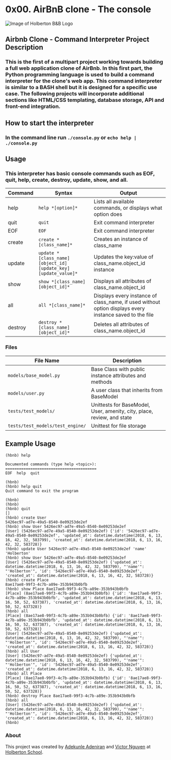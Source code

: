 # 0x00. AirBnB clone - The console
![Image of Holberton B&B Logo](https://s3.amazonaws.com/intranet-projects-files/holbertonschool-higher-level_programming+/263/HBTN-hbnb-Final.png)

## Airbnb Clone - Command Interpreter Project Description
### This is the first of a multipart project working towards building a full web application clone of AirBnb. In this first part, the Python programming language is used to build a command interpreter for the clone's web app. This command interpreter is similar to a BASH shell but it is designed for a specific use case. The following projects will incorporate additional sections like HTML/CSS templating, database storage, API and front-end integration.

## How to start the interpreter
### In the command line run `./console.py` or `echo help | ./console.py`

## Usage
### This interpreter has basic console commands such as EOF, quit, help, create, destroy, update, show, and all.

Command | Syntax | Output
------- | ------ | ------
help | `help *[option]*` | Lists all available commands, or displays what option does
quit | `quit` | Exit command interpreter
EOF | `EOF` | Exit command interpreter
create | `create *[class_name]*` | Creates an instance of class_name
update | `update *[class_name] [object_id] [update_key] [update_value]*` | Updates the key:value of class_name.object_id instance
show | `show *[class_name] [object_id]*` | Displays all attributes of class_name.object_id
all | `all *[class_name]*` | Displays every instance of class_name, if used without option displays every instance saved to the file
destroy | `destroy *[class_name] [object_id]*` | Deletes all attributes of class_name.object_id

### Files
File Name | Description
--- | ---
`models/base_model.py` | Base Class with public instance attributes and methods
`models/user.py` | A user class that inherits from BaseModel
`tests/test_models/` | Unittests for BaseModel, User, amenity, city, place, review, and state
`tests/test_models/test_engine/` | Unittest for file storage

## Example Usage
```python3
(hbnb) help

Documented commands (type help <topic>):
========================================
EOF  help  quit

(hbnb)
(hbnb) help quit
Quit command to exit the program

(hbnb)
(hbnb)
(hbnb) quit
[]
(hbnb) create User
5426ec97-ad7e-49a5-8540-8e09253de2ef
(hbnb) show User 5426ec97-ad7e-49a5-8540-8e09253de2ef
[User] (5426ec97-ad7e-49a5-8540-8e09253de2ef) {'id': '5426ec97-ad7e-49a5-8540-8e09253de2ef', 'updated_at': datetime.datetime(2018, 6, 13, 16, 42, 32, 583799), 'created_at': datetime.datetime(2018, 6, 13, 16, 42, 32, 583728)}
(hbnb) update User 5426ec97-ad7e-49a5-8540-8e09253de2ef 'name' 'Holberton'
(hbnb) show User 5426ec97-ad7e-49a5-8540-8e09253de2ef
[User] (5426ec97-ad7e-49a5-8540-8e09253de2ef) {'updated_at': datetime.datetime(2018, 6, 13, 16, 42, 32, 583799), "'name'": "'Holberton'", 'id': '5426ec97-ad7e-49a5-8540-8e09253de2ef', 'created_at': datetime.datetime(2018, 6, 13, 16, 42, 32, 583728)}
(hbnb) create Place
8ae17ae8-99f3-4c7b-a89e-353b943b0bfb
(hbnb) show Place 8ae17ae8-99f3-4c7b-a89e-353b943b0bfb
[Place] (8ae17ae8-99f3-4c7b-a89e-353b943b0bfb) {'id': '8ae17ae8-99f3-4c7b-a89e-353b943b0bfb', 'updated_at': datetime.datetime(2018, 6, 13, 16, 50, 52, 637387), 'created_at': datetime.datetime(2018, 6, 13, 16, 50, 52, 637328)}
(hbnb) all
[Place] (8ae17ae8-99f3-4c7b-a89e-353b943b0bfb) {'id': '8ae17ae8-99f3-4c7b-a89e-353b943b0bfb', 'updated_at': datetime.datetime(2018, 6, 13, 16, 50, 52, 637387), 'created_at': datetime.datetime(2018, 6, 13, 16, 50, 52, 637328)}
[User] (5426ec97-ad7e-49a5-8540-8e09253de2ef) {'updated_at': datetime.datetime(2018, 6, 13, 16, 42, 32, 583799), "'name'": "'Holberton'", 'id': '5426ec97-ad7e-49a5-8540-8e09253de2ef', 'created_at': datetime.datetime(2018, 6, 13, 16, 42, 32, 583728)}
(hbnb) all User
[User] (5426ec97-ad7e-49a5-8540-8e09253de2ef) {'updated_at': datetime.datetime(2018, 6, 13, 16, 42, 32, 583799), "'name'": "'Holberton'", 'id': '5426ec97-ad7e-49a5-8540-8e09253de2ef', 'created_at': datetime.datetime(2018, 6, 13, 16, 42, 32, 583728)}
(hbnb) all Place
[Place] (8ae17ae8-99f3-4c7b-a89e-353b943b0bfb) {'id': '8ae17ae8-99f3-4c7b-a89e-353b943b0bfb', 'updated_at': datetime.datetime(2018, 6, 13, 16, 50, 52, 637387), 'created_at': datetime.datetime(2018, 6, 13, 16, 50, 52, 637328)}
(hbnb) destroy Place 8ae17ae8-99f3-4c7b-a89e-353b943b0bfb
(hbnb) all
[User] (5426ec97-ad7e-49a5-8540-8e09253de2ef) {'updated_at': datetime.datetime(2018, 6, 13, 16, 42, 32, 583799), "'name'": "'Holberton'", 'id': '5426ec97-ad7e-49a5-8540-8e09253de2ef', 'created_at': datetime.datetime(2018, 6, 13, 16, 42, 32, 583728)}
(hbnb)
```

### About
This project was created by [Adekunle Adeniran](https://github.com/flourishcodes) and
[Victor Nguyen](https://github.com/vmdn23) at [Holberton
School](http://holbertonschool.com).
